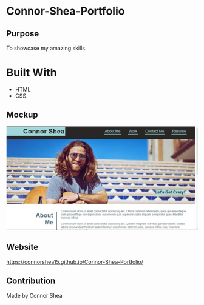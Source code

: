 # Connor-Shea-Portfolio

## Purpose
To showcase my amazing skills.

# Built With
* HTML
* CSS

## Mockup
![](/assets/images/mockup.JPG)

## Website
https://connorshea15.github.io/Connor-Shea-Portfolio/

## Contribution
Made by Connor Shea
